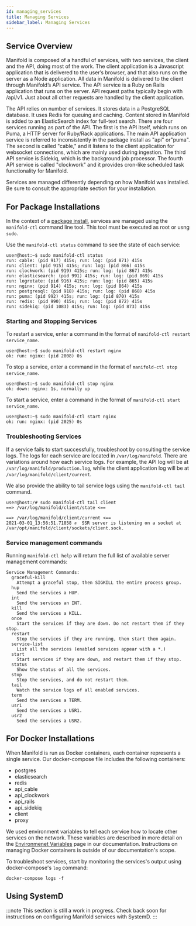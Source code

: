 ```yaml
---
id: managing_services
title: Managing Services
sidebar_label: Managing Services
---
```


## Service Overview

Manifold is composed of a handful of services, with two services, the client and the API, doing most of the work. The client application is a Javascript application that is delivered to the user’s browser, and that also runs on the server as a Node application. All data in Manifold is delivered to the client through Manifold’s API service. The API service is a Ruby on Rails application that runs on the server. API request paths typically begin with /api/v1. Just about all other requests are handled by the client application.

The API relies on number of services. It stores data in a PostgreSQL database. It uses Redis for queuing and caching. Content stored in Manifold is added to an ElasticSearch index for full-text search. There are four services running as part of the API. The first is the API itself, which runs on Puma, a HTTP server for Ruby/Rack applications. The main API application service is referred to inconsistently in the package install as "api" or"puma". The second is called "cable," and it listens to the client application for websocket connections, which are mainly used during ingestion. The third API service is Sidekiq, which is the background job processor. The fourth API service is called "clockwork" and it provides cron-like scheduled task functionality for Manifold.

Services are managed differently depending on how Manifold was installed. Be sure to consult the appropriate section for your installation.

## For Package Installations

In the context of a [package install](./installation#package-install), services are managed using the `manifold-ctl` command line tool. This tool must be executed as root or usng `sudo`.

Use the `manifold-ctl status` command to see the state of each service:

```shell
user@host:~$ sudo manifold-ctl status
run: cable: (pid 917) 415s; run: log: (pid 871) 415s
run: client: (pid 915) 415s; run: log: (pid 866) 415s
run: clockwork: (pid 919) 415s; run: log: (pid 867) 415s
run: elasticsearch: (pid 991) 415s; run: log: (pid 869) 415s
run: logrotate: (pid 916) 415s; run: log: (pid 865) 415s
run: nginx: (pid 914) 415s; run: log: (pid 864) 415s
run: postgresql: (pid 918) 415s; run: log: (pid 868) 415s
run: puma: (pid 992) 415s; run: log: (pid 870) 415s
run: redis: (pid 990) 415s; run: log: (pid 872) 415s
run: sidekiq: (pid 1083) 415s; run: log: (pid 873) 415s
```

### Starting and Stopping Services

To restart a service, enter a command in the format of `manifold-ctl restart service_name`.

```shell
user@host:~$ sudo manifold-ctl restart nginx
ok: run: nginx: (pid 2008) 0s
```
To stop a service, enter a command in the format of `manifold-ctl stop service_name`.

```shell
user@host:~$ sudo manifold-ctl stop nginx
ok: down: nginx: 1s, normally up
```

To start a service, enter a command in the format of `manifold-ctl start service_name`.

```shell
user@host:~$ sudo manifold-ctl start nginx
ok: run: nginx: (pid 2025) 0s
```

### Troubleshooting Services

If a service fails to start successfully, troubleshoot by consulting the service logs. The logs for each service are located in `/var/log/manifold`. There are variations around how each service logs. For example, the API log will be at `/var/log/manifold/production.log`, while the client application log will be at `/var/log/manifold/client/current`.

We also provide the ability to tail service logs using the `manifold-ctl tail` command.

```shell
user@host:/# sudo manifold-ctl tail client
==> /var/log/manifold/client/state <==

==> /var/log/manifold/client/current <==
2021-03-01_13:56:51.71858 ✊  SSR server is listening on a socket at /var/opt/manifold/client/sockets/client.sock.
```

### Service management commands

Running `manifold-ctl help` will return the full list of available server management commands:

```
Service Management Commands:
  graceful-kill
    Attempt a graceful stop, then SIGKILL the entire process group.
  hup
    Send the services a HUP.
  int
    Send the services an INT.
  kill
    Send the services a KILL.
  once
    Start the services if they are down. Do not restart them if they stop.
  restart
    Stop the services if they are running, then start them again.
  service-list
    List all the services (enabled services appear with a *.)
  start
    Start services if they are down, and restart them if they stop.
  status
    Show the status of all the services.
  stop
    Stop the services, and do not restart them.
  tail
    Watch the service logs of all enabled services.
  term
    Send the services a TERM.
  usr1
    Send the services a USR1.
  usr2
    Send the services a USR2.
```

## For Docker Installations

When Manifold is run as Docker containers, each container represents a single service. Our docker-compose file includes the following containers:

* postgres
* elasticsearch
* redis
* api_cable
* api_clockwork
* api_rails
* api_sidekiq
* client
* proxy

We used environment variables to tell each service how to locate other services on the network. These variables are described in more detail on the [Environmenet Variables](./reference/environment_variables) page in our documentation. Instructions on managing Docker containers is outside of our documentation's scope.

To troubleshoot services, start by monitoring the services's output using docker-compose's `log` command:

```shell
docker-compose logs -f
```

## Using SystemD

:::note
This section is still a work in progress. Check back soon for instructions on configuring Manifold services with SystemD.
:::

